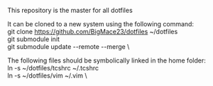 This repository is the master for all dotfiles

It can be cloned to a new system using the following command:\
git clone https://github.com/BigMace23/dotfiles ~/dotfiles \
git submodule init \
git submodule update --remote --merge \

The following files should be symbolically linked in the home folder:\
ln -s ~/dotfiles/tcshrc ~/.tcshrc \
ln -s ~/dotfiles/vim ~/.vim \
